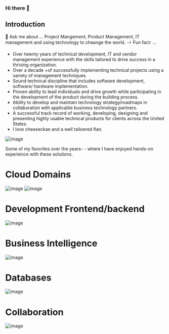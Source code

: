 ### Hi there 👋

## Introduction

💬 Ask me about ...
Project Mangement, Product Management, IT management and using technology to chaange the world. 
-⚡ Fun fact: ...
- Over twenty years of technical development, IT and vendor management experience with the skills tailored to drive success in a thriving organization.
- Over a decade +of successfully implementing technical projects using a variety of management techniques.
- Sound technical discipline that includes software development, software/ hardware implementation.
- Proven ability to lead individuals and drive growth while participating in the development of the product during the building process.
- Ability to develop and maintain technology strategy/roadmaps in collaboration with applicable business technology partners.
- A successful track record of working, developing, designing and presenting highly usable technical products for clients across the United States.
- I love cheeseckae and a well tailoered flan. 


![image](https://github.com/Blass2000/Blass2000/assets/89789502/c915656d-ddb5-401b-b4b9-a84c9161c231)

<!--
**Blass2000/Blass2000** is a ✨ _special_ ✨ repository because its `README.md` (this file) appears on your GitHub profile.


Here are some ideas to get you started:

- 🔭 I’m currently working on ...
- 🌱 I’m currently learning ...
- 👯 I’m looking to collaborate on ...
- 🤔 I’m looking for help with ...

- 📫 How to reach me: ...
- 😄 Pronouns: ...
- ⚡ Fun fact: ...
-->

Some of my favorites over the years- - where I have enjoyed hands-on experience with these solutions. 

# Cloud Domains
![image](https://github.com/Blass2000/Blass2000/assets/89789502/b6497c89-c7e8-4c3a-8ee4-7300eeaa03d3)
![image](https://github.com/Blass2000/Blass2000/assets/89789502/041505d9-916a-4c5e-9650-7ff80614ef69)


# Development Frontend/backend

![image](https://github.com/Blass2000/Blass2000/assets/89789502/22a0075b-ca63-4e9d-b5c2-1f47acbb425b)


# Business Intelligence 
![image](https://github.com/Blass2000/Blass2000/assets/89789502/65c678e9-96ea-4f84-8d0d-833836acbcd3)

# Databases

![image](https://github.com/Blass2000/Blass2000/assets/89789502/24ec2d0c-a12a-4f43-8024-aff90016c083)

# Collaboration 
![image](https://github.com/Blass2000/Blass2000/assets/89789502/2194b92b-0838-4517-9f77-7bb9a34b603c)

